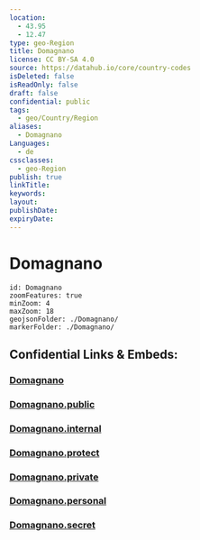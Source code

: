 ```yaml
---
location:
  - 43.95
  - 12.47
type: geo-Region
title: Domagnano
license: CC BY-SA 4.0
source: https://datahub.io/core/country-codes
isDeleted: false
isReadOnly: false
draft: false
confidential: public
tags:
  - geo/Country/Region
aliases:
  - Domagnano
Languages:
  - de
cssclasses:
  - geo-Region
publish: true
linkTitle:
keywords:
layout:
publishDate:
expiryDate:
---
```


# Domagnano

```leaflet
id: Domagnano
zoomFeatures: true 
minZoom: 4 
maxZoom: 18
geojsonFolder: ./Domagnano/
markerFolder: ./Domagnano/
```


## Confidential Links & Embeds: 

### [Domagnano](/_Standards/Earth/Continent/Europe/Europe~South/San_Marino/Castelli~San_Marino/Domagnano.md) 

### [Domagnano.public](/_public/Earth/Continent/Europe/Europe~South/San_Marino/Castelli~San_Marino/Domagnano.public.md) 

### [Domagnano.internal](/_internal/Earth/Continent/Europe/Europe~South/San_Marino/Castelli~San_Marino/Domagnano.internal.md) 

### [Domagnano.protect](/_protect/Earth/Continent/Europe/Europe~South/San_Marino/Castelli~San_Marino/Domagnano.protect.md) 

### [Domagnano.private](/_private/Earth/Continent/Europe/Europe~South/San_Marino/Castelli~San_Marino/Domagnano.private.md) 

### [Domagnano.personal](/_personal/Earth/Continent/Europe/Europe~South/San_Marino/Castelli~San_Marino/Domagnano.personal.md) 

### [Domagnano.secret](/_secret/Earth/Continent/Europe/Europe~South/San_Marino/Castelli~San_Marino/Domagnano.secret.md)

